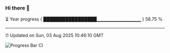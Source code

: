 ### Hi there 👋

⏳ Year progress { █████████████████▁▁▁▁▁▁▁▁▁▁▁▁▁ } 58.75 %

---

⏰ Updated on Sun, 03 Aug 2025 10:46:10 GMT

![Progress Bar CI](https://github.com/IshwaranRudhara/GIT-ACTION/workflows/Progress%20Bar%20CI/badge.svg)
